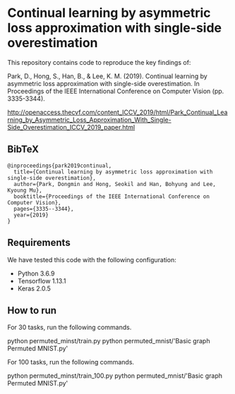 # Continual learning by asymmetric loss approximation with single-side overestimation

This repository contains code to reproduce the key findings of:

Park, D., Hong, S., Han, B., & Lee, K. M. (2019). Continual learning by asymmetric loss approximation 
with single-side overestimation. 
In Proceedings of the IEEE International Conference on Computer Vision (pp. 3335-3344).

http://openaccess.thecvf.com/content_ICCV_2019/html/Park_Continual_Learning_by_Asymmetric_Loss_Approximation_With_Single-Side_Overestimation_ICCV_2019_paper.html

## BibTeX
```
@inproceedings{park2019continual,
  title={Continual learning by asymmetric loss approximation with single-side overestimation},
  author={Park, Dongmin and Hong, Seokil and Han, Bohyung and Lee, Kyoung Mu},
  booktitle={Proceedings of the IEEE International Conference on Computer Vision},
  pages={3335--3344},
  year={2019}
}
```


## Requirements

We have tested this code with the following configuration:

* Python 3.6.9
* Tensorflow 1.13.1
* Keras 2.0.5

## How to run

For 30 tasks, run the following commands. 

python permuted_minst/train.py
python permuted_mnist/'Basic graph Permuted MNIST.py'

For 100 tasks, run the following commands. 

python permuted_minst/train_100.py
python permuted_mnist/'Basic graph Permuted MNIST.py'

